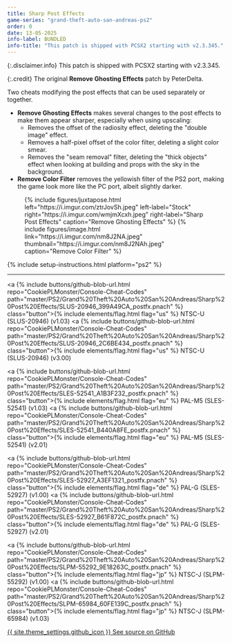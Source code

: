 ```yaml
---
title: Sharp Post Effects
game-series: "grand-theft-auto-san-andreas-ps2"
order: 0
date: 13-05-2025
info-label: BUNDLED
info-title: "This patch is shipped with PCSX2 starting with v2.3.345."
---
```


{:.disclaimer.info}
This patch is shipped with PCSX2 starting with v2.3.345.

{:.credit}
The original **Remove Ghosting Effects** patch by PeterDelta.

Two cheats modifying the post effects that can be used separately or together.
* **Remove Ghosting Effects** makes several changes to the post effects to make them appear sharper, especially when using upscaling:
  * Removes the offset of the radiosity effect, deleting the "double image" effect.
  * Removes a half-pixel offset of the color filter, deleting a slight color smear.
  * Removes the "seam removal" filter, deleting the "thick objects" effect when looking at building and props with the sky in the background.
* **Remove Color Filter** removes the yellowish filter of the PS2 port, making the game look more like the PC port, albeit slightly darker.

<figure class="media-container">
{% include figures/juxtapose.html left="https://i.imgur.com/ztrJovSh.jpeg" left-label="Stock"
                right="https://i.imgur.com/wmjmXcxh.jpeg" right-label="Sharp Post Effects" caption="Remove Ghosting Effects" %}
{% include figures/image.html link="https://i.imgur.com/nm8J2NA.jpeg" thumbnail="https://i.imgur.com/nm8J2NAh.jpeg" caption="Remove Color Filter" %}
</figure>

{% include setup-instructions.html platform="ps2" %}

***

<a {% include buttons/github-blob-url.html repo="CookiePLMonster/Console-Cheat-Codes" path="master/PS2/Grand%20Theft%20Auto%20San%20Andreas/Sharp%20Post%20Effects/SLUS-20946_399A49CA_postfx.pnach" %} class="button">{% include elements/flag.html flag="us" %} NTSC-U (SLUS-20946) (v1.03)</a>
<a {% include buttons/github-blob-url.html repo="CookiePLMonster/Console-Cheat-Codes" path="master/PS2/Grand%20Theft%20Auto%20San%20Andreas/Sharp%20Post%20Effects/SLUS-20946_2C6BE434_postfx.pnach" %} class="button">{% include elements/flag.html flag="us" %} NTSC-U (SLUS-20946) (v3.00)</a>

<a {% include buttons/github-blob-url.html repo="CookiePLMonster/Console-Cheat-Codes" path="master/PS2/Grand%20Theft%20Auto%20San%20Andreas/Sharp%20Post%20Effects/SLES-52541_A1B3F232_postfx.pnach" %} class="button">{% include elements/flag.html flag="eu" %} PAL-M5 (SLES-52541) (v1.03)</a>
<a {% include buttons/github-blob-url.html repo="CookiePLMonster/Console-Cheat-Codes" path="master/PS2/Grand%20Theft%20Auto%20San%20Andreas/Sharp%20Post%20Effects/SLES-52541_B440A8FE_postfx.pnach" %} class="button">{% include elements/flag.html flag="eu" %} PAL-M5 (SLES-52541) (v2.01)</a>

<a {% include buttons/github-blob-url.html repo="CookiePLMonster/Console-Cheat-Codes" path="master/PS2/Grand%20Theft%20Auto%20San%20Andreas/Sharp%20Post%20Effects/SLES-52927_A3EF1321_postfx.pnach" %} class="button">{% include elements/flag.html flag="de" %} PAL-G (SLES-52927) (v1.00)</a>
<a {% include buttons/github-blob-url.html repo="CookiePLMonster/Console-Cheat-Codes" path="master/PS2/Grand%20Theft%20Auto%20San%20Andreas/Sharp%20Post%20Effects/SLES-52927_B61F872C_postfx.pnach" %} class="button">{% include elements/flag.html flag="de" %} PAL-G (SLES-52927) (v2.01)</a>

<a {% include buttons/github-blob-url.html repo="CookiePLMonster/Console-Cheat-Codes" path="master/PS2/Grand%20Theft%20Auto%20San%20Andreas/Sharp%20Post%20Effects/SLPM-55292_9E18263C_postfx.pnach" %} class="button">{% include elements/flag.html flag="jp" %} NTSC-J (SLPM-55292) (v1.00)</a>
<a {% include buttons/github-blob-url.html repo="CookiePLMonster/Console-Cheat-Codes" path="master/PS2/Grand%20Theft%20Auto%20San%20Andreas/Sharp%20Post%20Effects/SLPM-65984_60FE139C_postfx.pnach" %} class="button">{% include elements/flag.html flag="jp" %} NTSC-J (SLPM-65984) (v1.03)</a>

<a href="https://github.com/CookiePLMonster/Console-Cheat-Codes/tree/master/PS2/Grand%20Theft%20Auto%20San%20Andreas/Sharp%20Post%20Effects" class="button github" target="_blank">{{ site.theme_settings.github_icon }} See source on GitHub</a>
